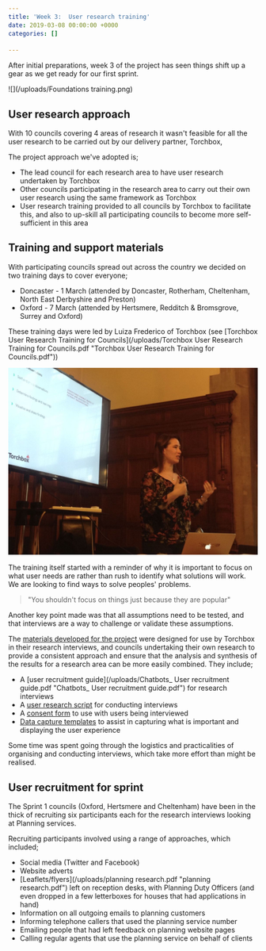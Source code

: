 ```yaml
---
title: 'Week 3:  User research training'
date: 2019-03-08 00:00:00 +0000
categories: []

---
```

After initial preparations, week 3 of the project has seen things shift up a gear as we get ready for our first sprint.

![](/uploads/Foundations training.png)

## User research approach

With 10 councils covering 4 areas of research it wasn't feasible for all the user research to be carried out by our delivery partner, Torchbox,

The project approach we've adopted is;

* The lead council for each research area to have user research undertaken by Torchbox
* Other councils participating in the research area to carry out their own user research using the same framework as Torchbox
* User research training provided to all councils by Torchbox to facilitate this, and also to up-skill all participating councils to become more self-sufficient in this area

## Training and support materials

With participating councils spread out across the country we decided on two training days to cover everyone;

* Doncaster - 1 March (attended by Doncaster, Rotherham, Cheltenham, North East Derbyshire and Preston)
* Oxford - 7 March (attended by Hertsmere, Redditch & Bromsgrove, Surrey and Oxford)

These training days were led by Luiza Frederico of Torchbox (see [Torchbox User Research Training for Councils](/uploads/Torchbox User Research Training for Councils.pdf "Torchbox User Research Training for Councils.pdf"))

![](/uploads/imageedit__8585912853.jpg)

The training itself started with a reminder of why it is important to focus on what user needs are rather than rush to identify what solutions will work. We are looking to find ways to solve peoples' problems.

> "You shouldn't focus on things just because they are popular"

Another key point made was that all assumptions need to be tested, and that interviews are a way to challenge or validate these assumptions.

The [materials developed for the project](project-resources/) were designed for use by Torchbox in their research interviews, and  councils undertaking their own research to provide a consistent approach and ensure that the analysis and synthesis of the results for a research area can be more easily combined. They include;

* A [user recruitment guide](/uploads/Chatbots_ User recruitment guide.pdf "Chatbots_ User recruitment guide.pdf") for research interviews
* A [user research script]() for conducting interviews
* A [consent form](https://github.com/LocalDigitalChatbots/localdigitalchatbots.github.io/blob/master/resources/user_research/consent_form.md) to use with users being interviewed
* [Data capture templates](https://docs.google.com/spreadsheets/d/17yR_3IzpGriXMr1Qf6AEuhGZDl9lK7tNbLQgC-5-CvE/edit?usp=sharing) to assist in capturing what is important and displaying the user experience

Some time was spent going through the logistics and practicalities of organising and conducting interviews, which take more effort than might be realised.

## User recruitment for sprint

The Sprint 1 councils (Oxford, Hertsmere and Cheltenham) have been in the thick of recruiting six participants each for the research interviews looking at Planning services.

Recruiting participants involved using a range of approaches, which included;

* Social media (Twitter and Facebook)
* Website adverts
* [Leaflets/flyers](/uploads/planning research.pdf "planning research.pdf") left on reception desks, with Planning Duty Officers (and even dropped in a few letterboxes for houses that had applications in hand)
* Information on all outgoing emails to planning customers
* Informing telephone callers that used the planning service number
* Emailing people that had left feedback on planning website pages
* Calling regular agents that use the planning service on behalf of clients